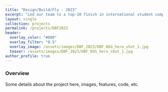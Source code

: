 ```yaml
---
title: "Design/Build/Fly - 2023"
excerpt: "Led our team to a top-10 finish in international student competition."
layout: single
collection: projects
permalink: /projects/DBF2023
header:
  overlay_color: "#000"
  overlay_filter: "0.5"
  overlay_image: /assets/images/DBF_2023/DBF_N5G_hero_shot_1.jpg
  teaser: /assets/images/DBF_2023/DBF_N5G_hero_shot_1.jpg
author_profile: true
---
```


### Overview

Some details about the project here, images, features, code, etc.
